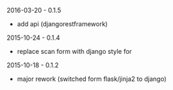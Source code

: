 2016-03-20 - 0.1.5

* add api (djangorestframework)

2015-10-24 - 0.1.4

* replace scan form with django style for

2015-10-18 - 0.1.2

* major rework (switched form flask/jinja2 to django)
